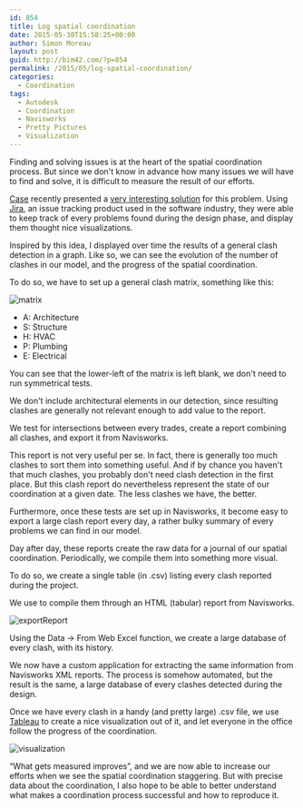 ```yaml
---
id: 854
title: Log spatial coordination
date: 2015-05-30T15:58:25+00:00
author: Simon Moreau
layout: post
guid: http://bim42.com/?p=854
permalink: /2015/05/log-spatial-coordination/
categories:
  - Coordination
tags:
  - Autodesk
  - Coordination
  - Navisworks
  - Pretty Pictures
  - Visualization
---
```

Finding and solving issues is at the heart of the spatial coordination process. But since we don't know in advance how many issues we will have to find and solve, it is difficult to measure the result of our efforts.

[Case](http://case-inc.com) recently presented a [very interesting solution](http://collectivebim.com/visualizing-aec-bim-coordination-jira-tableau/) for this problem. Using [Jira](https://www.atlassian.com/software/jira), an issue tracking product used in the software industry, they were able to keep track of every problems found during the design phase, and display them thought nice visualizations.

Inspired by this idea, I displayed over time the results of a general clash detection in a graph. Like so, we can see the evolution of the number of clashes in our model, and the progress of the spatial coordination.

To do so, we have to set up a general clash matrix, something like this:

![matrix](http://bim42.com/wp-content/uploads/2015/05/matrix.jpg)

  * A: Architecture
  * S: Structure
  * H: HVAC
  * P: Plumbing
  * E: Electrical

You can see that the lower-left of the matrix is left blank, we don't need to run symmetrical tests.

We don't include architectural elements in our detection, since resulting clashes are generally not relevant enough to add value to the report.

We test for intersections between every trades, create a report combining all clashes, and export it from Navisworks.

This report is not very useful per se. In fact, there is generally too much clashes to sort them into something useful. And if by chance you haven't that much clashes, you probably don't need clash detection in the first place. But this clash report do nevertheless represent the state of our coordination at a given date. The less clashes we have, the better.

Furthermore, once these tests are set up in Navisworks, it become easy to export a large clash report every day, a rather bulky summary of every problems we can find in our model.

Day after day, these reports create the raw data for a journal of our spatial coordination. Periodically, we compile them into something more visual.

To do so, we create a single table (in .csv) listing every clash reported during the project.

We use to compile them through an HTML (tabular) report from Navisworks.

![exportReport](http://bim42.com/wp-content/uploads/2015/05/exportReport.jpg)

Using the Data -> From Web Excel function, we create a large database of every clash, with its history.

We now have a custom application for extracting the same information from Navisworks XML reports. The process is somehow automated, but the result is the same, a large database of every clashes detected during the design.

Once we have every clash in a handy (and pretty large) .csv file, we use [Tableau](http://www.tableau.com/) to create a nice visualization out of it, and let everyone in the office follow the progress of the coordination.

![visualization](http://bim42.com/wp-content/uploads/2015/05/visualization.jpg)

&#8220;What gets measured improves&#8221;, and we are now able to increase our efforts when we see the spatial coordination staggering. But with precise data about the coordination, I also hope to be able to better understand what makes a coordination process successful and how to reproduce it.